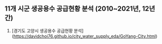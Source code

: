 ## 11개 시군 생공용수 공급현황 분석 (2010~2021년, 12년간) 

1. [경기도 고양시 생공용수 공급현황 분석] (https://davidchoi76.github.io/city_water_supply_eda/GoYang-City.html)
